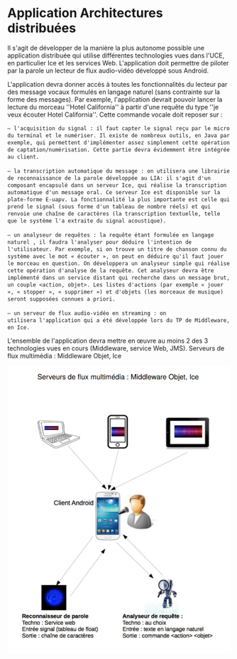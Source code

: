 # Application Architectures distribuées
Il s'agit de développer de la manière la plus autonome possible une
application distribuée qui utilise différentes technologies vues dans l'UCE, en
particulier Ice et les services Web. L'application doit permettre de piloter par
la parole un lecteur de flux audio-vidéo développé sous Android.

L'application devra donner accès à toutes les fonctionnalités du lecteur par
des message vocaux formulés en langage naturel (sans contrainte sur la
forme des messages). Par exemple, l'application devrait pouvoir lancer la
lecture du morceau ''Hotel California'' à partir d'une requête du type ''je veux
écouter Hotel California''. Cette commande vocale doit reposer sur :

    – l'acquisition du signal : il faut capter le signal reçu par le micro du terminal et le numériser. Il existe de nombreux outils, en Java par exemple, qui permettent d'implémenter assez simplement cette opération de captation/numérisation. Cette partie devra évidemment être intégrée au client.

    – la transcription automatique du message : on utilisera une librairie de reconnaissance de la parole développée au LIA: il s'agit d'un composant encapsulé dans un serveur Ice, qui réalise la transcription automatique d'un message oral. Ce serveur Ice est disponible sur la plate-forme E-uapv. La fonctionnalité la plus importante est celle qui prend le signal (sous forme d'un tableau de nombre réels) et qui renvoie une chaîne de caractères (la transcription textuelle, telle que le système l'a extraite du signal acoustique).

    – un analyseur de requêtes : la requête étant formulée en langage naturel , il faudra l'analyser pour déduire l'intention de l'utilisateur. Par exemple, si on trouve un titre de chanson connu du système avec le mot « écouter », on peut en déduire qu'il faut jouer le morceau en question. On développera un analyseur simple qui réalise cette opération d'analyse de la requête. Cet analyseur devra être implémenté dans un service distant qui recherche dans un message brut, un couple <action, objet>. Les listes d'actions (par exemple « jouer », « stopper », « supprimer ») et d'objets (les morceaux de musique) seront supposées connues a priori. 
    
    – un serveur de flux audio-vidéo en streaming : on 
    utilisera l'application qui a été développée lors du TP de Middleware, en Ice. 
    
L'ensemble de l'application devra mettre en œuvre au moins 2 des 3 technologies vues en cours (Middleware, service Web, JMS).
Serveurs de flux multimédia : Middleware Objet, Ice

![alt text](image.png)